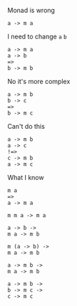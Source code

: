 Monad is wrong

```
a -> m a
```

I need to change `a` `b`

```
a -> m a
a -> b
=>
b -> m b
```

No it's more complex

```
a -> m b
b -> c
=>
b -> m c
```

Can't do this

```
a -> m b
a -> c
!=>
c -> m b
a -> m c
```

What I know

```
m a
=>
a -> m a

m m a -> m a

a -> b ->
m a -> m b

m (a -> b) ->
m a -> m b

a -> m b ->
m a -> m b

a -> m b ->
b -> m c -> 
c -> m c
```
